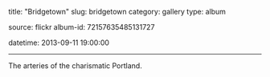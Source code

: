 title: "Bridgetown"
slug: bridgetown
category: gallery
type: album

source: flickr
album-id: 72157635485131727

datetime: 2013-09-11 19:00:00

---

The arteries of the charismatic Portland.
